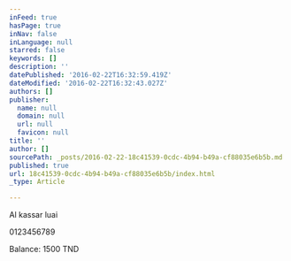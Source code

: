 ```yaml
---
inFeed: true
hasPage: true
inNav: false
inLanguage: null
starred: false
keywords: []
description: ''
datePublished: '2016-02-22T16:32:59.419Z'
dateModified: '2016-02-22T16:32:43.027Z'
authors: []
publisher:
  name: null
  domain: null
  url: null
  favicon: null
title: ''
author: []
sourcePath: _posts/2016-02-22-18c41539-0cdc-4b94-b49a-cf88035e6b5b.md
published: true
url: 18c41539-0cdc-4b94-b49a-cf88035e6b5b/index.html
_type: Article

---
```

Al kassar luai

0123456789

Balance: 1500 TND